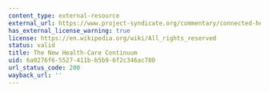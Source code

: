 ```yaml
---
content_type: external-resource
external_url: https://www.project-syndicate.org/commentary/connected-health-care-sharing-medical-data-by-frans-v--houten-2015-01
has_external_license_warning: true
license: https://en.wikipedia.org/wiki/All_rights_reserved
status: valid
title: The New Health-Care Continuum
uid: 6a0276f6-5527-411b-b5b9-6f2c346ac780
url_status_code: 200
wayback_url: ''
---
```


